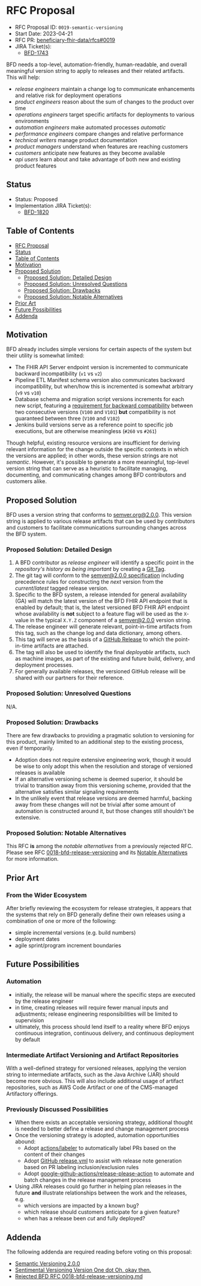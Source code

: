 # RFC Proposal
[RFC Proposal]: #rfc-proposal

* RFC Proposal ID: `0019-semantic-versioning`
* Start Date: 2023-04-21
* RFC PR: [beneficiary-fhir-data/rfcs#0019](https://github.com/CMSgov/beneficiary-fhir-data/pull/1642)
* JIRA Ticket(s):
    * [BFD-1743](https://jira.cms.gov/browse/BFD-1743)

BFD needs a top-level, automation-friendly, human-readable, and overall meaningful version string to apply to releases and their related artifacts.
This will help:
- _release engineers_ maintain a change log to communicate enhancements and relative risk for deployment operations
- _product engineers_ reason about the sum of changes to the product over time
- _operations engineers_ target specific artifacts for deployments to various environments
- _automation engineers_ make automated processes _automatic_
- _performance engineers_ compare changes and relative performance
- _technical writers_ manage product documentation
- _product managers_ understand when features are reaching customers
- _customers_ anticipate new features as they become available
- _api users_ learn about and take advantage of both new and existing product features

## Status
[Status]: #status

* Status: Proposed <!-- (Proposed/Approved/Rejected/Implemented) -->
* Implementation JIRA Ticket(s):
    * [BFD-1820](https://jira.cms.gov/browse/BFD-1820)

## Table of Contents
[Table of Contents]: #table-of-contents

* [RFC Proposal](#rfc-proposal)
* [Status](#status)
* [Table of Contents](#table-of-contents)
* [Motivation](#motivation)
* [Proposed Solution](#proposed-solution)
    * [Proposed Solution: Detailed Design](#proposed-solution-detailed-design)
    * [Proposed Solution: Unresolved Questions](#proposed-solution-unresolved-questions)
    * [Proposed Solution: Drawbacks](#proposed-solution-drawbacks)
    * [Proposed Solution: Notable Alternatives](#proposed-solution-notable-alternatives)
* [Prior Art](#prior-art)
* [Future Possibilities](#future-possibilities)
* [Addenda](#addenda)

## Motivation
[Motivation]: #motivation

BFD already includes simple versions for certain aspects of the system but their utility is somewhat limited:
- The FHIR API Server endpoint version is incremented to communicate backward incompatibility (`v1` vs `v2`)
- Pipeline ETL Manifest schema version also communicates backward incompatibility, but when/how this is incremented is somewhat arbitrary (`v9` vs `v10`)
- Database schema and migration script versions increments for each new script, featuring a [requirement for backward compatibility](https://github.com/CMSgov/beneficiary-fhir-data/blob/78859787247bc70f56baaa52a164e3a76f05b20e/rfcs/0011-separate-flyway-from-pipeline.md#proposed-solution) between two consecutive versions (`V100` and `V101`) **but** compatibility is not guaranteed between three (`V100` and `V102`) 
- Jenkins build versions serve as a reference point to specific job executions, but are otherwise meaningless (`#260` vs `#261`)

Though helpful, existing resource versions are insufficient for deriving relevant information for the change outside the specific contexts in which the versions are applied; in other words, these version strings are not _semantic_.
However, it's possible to generate a more meaningful, top-level version string that can serve as a heuristic to facilitate managing, documenting, and communicating changes among BFD contributors and customers alike.

## Proposed Solution
[Proposed Solution]: #proposed-solution

BFD uses a version string that conforms to [semver.org@2.0.0](https://semver.org/spec/v2.0.0.html#summary).
This version string is applied to various release artifacts that can be used by contributors and customers to facilitate communications surrounding changes across the BFD system.

### Proposed Solution: Detailed Design
[Proposed Solution: Detailed Design]: #proposed-solution-detailed-design

1. A BFD contributor as _release engineer_ will identify a specific point in the _repository's history as being important_ by creating a [Git Tag](https://git-scm.com/book/en/v2/Git-Basics-Tagging).
2. The git tag will conform to the [semver@2.0.0 specification](https://semver.org/spec/v2.0.0.html#semantic-versioning-specification-semver) including precedence rules for constructing the _next_ version from the _current_/_latest_ tagged release version.
3. Specific to the BFD system, a release intended for general availability (GA) will match the latest version of the BFD FHIR API endpoint that is enabled by default;
that is, the latest versioned BFD FHIR API endpoint whose availability is **not** subject to a feature flag will be used as the `X`-value in the typical `X.Y.Z` component of a semver@2.0.0 version string.
4. The release engineer will generate relevant, point-in-time artifacts from this tag, such as the change log and data dictionary, among others.
5. This tag will serve as the basis of a [GitHub Release](https://docs.github.com/en/repositories/releasing-projects-on-github/about-releases) to which the point-in-time artifacts are attached.
6. The tag will also be used to identify the final _deployable_ artifacts, such as machine images, as part of the existing and future build, delivery, and deployment processes.
7. For generally available releases, the versioned GitHub release will be shared with our partners for their reference.

### Proposed Solution: Unresolved Questions
[Proposed Solution: Unresolved Questions]: #proposed-solution-unresolved-questions

N/A.

### Proposed Solution: Drawbacks
[Proposed Solution: Drawbacks]: #proposed-solution-drawbacks

There are few drawbacks to providing a pragmatic solution to versioning for this product, mainly limited to an additional step to the existing process, even if temporarily.
- Adoption does not require extensive engineering work, though it would be wise to only adopt this when the resolution and storage of versioned releases is available
- If an alternative versioning scheme is deemed superior, it should be trivial to transition away from this versioning scheme, provided that the alternative satisfies similar signaling requirements
- In the unlikely event that release versions are deemed harmful, backing away from these changes will not be trivial after some amount of automation is constructed around it, but those changes still shouldn't be extensive.

### Proposed Solution: Notable Alternatives
[Proposed Solution: Notable Alternatives]: #proposed-solution-notable-alternatives

This RFC **is** among the _notable alternatives_ from a previously rejected RFC. Please see RFC [0018-bfd-release-versioning](./0018-bfd-release-versioning.md) and its [Notable Alternatives](./0018-bfd-release-versioning.md#a-more-semverorg200-adherent-solutions) for more information.

## Prior Art
[Prior Art]: #prior-art

### From the Wider Ecosystem
After briefly reviewing the ecosystem for release strategies, it appears that the systems that rely on BFD generally define their own releases using a combination of one or more of the following:
- simple incremental versions (e.g. build numbers)
- deployment dates
- agile sprint/program increment boundaries

## Future Possibilities
[Future Possibilities]: #future-possibilities

### Automation 
- initially, the release will be manual where the specific steps are executed by the release engineer
- in time, creating releases will require fewer manual inputs and adjustments; release engineering responsibilities will be limited to supervision
- ultimately, this process should lend itself to a reality where BFD enjoys continuous integration, continuous delivery, and continuous deployment by default

### Intermediate Artifact Versioning and Artifact Repositories
With a well-defined strategy for versioned releases, applying the version string to intermediate artifacts, such as the Java Archive (JAR) should become more obvious.
This will also include additional usage of artifact repositories, such as AWS Code Artifact or one of the CMS-managed Artifactory offerings.

### Previously Discussed Possibilities
- When there exists an acceptable versioning strategy, additional thought is needed to better define a release and change management process
- Once the versioning strategy is adopted, automation opportunities abound:
  - Adopt [actions/labeler](https://github.com/actions/labeler) to automatically label PRs based on the content of their changes
  - Adopt [GitHub release.yml](https://docs.github.com/en/repositories/releasing-projects-on-github/automatically-generated-release-notes) to assist with release note generation based on PR labeling inclusion/exclusion rules
  - Adopt [google-github-actions/release-please-action](https://github.com/google-github-actions/release-please-action) to automate and batch changes in the release management process
- Using JIRA releases could go further in helping plan releases in the future **and** illustrate relationships between the work and the releases, e.g.
  - which versions are impacted by a known bug?
  - which release should customers anticipate for a given feature?
  - when has a release been _cut_ and fully deployed?

## Addenda
[Addendums]: #addendums

The following addenda are required reading before voting on this proposal:

* [Semantic Versioning 2.0.0](https://semver.org/spec/v2.0.0.html)
* [Sentimental Versioning Version One dot Oh, okay then.](http://sentimentalversioning.org/)
* [Rejected BFD RFC 0018-bfd-release-versioning.md](0018-bfd-release-versioning.md)
